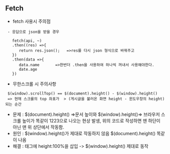 ## Fetch

+ fetch 사용시 주의점
```
 - 응답으로 json을 받을 경우 
 
   fetch(api, ~)
   .then((res) =>{
      return res.json();   =>res를 다시 json 형식으로 바꿔주고
   })
   .then(data =>{
      data.name       =>한번더 .then을 사용하여 하나씩 꺼내서 사용해야한다.
      date.age
   })
```


+ 무한스크롤 시 주의사항
```
 $(window).scrollTop() == $(document).height() - $(window).height()
 => 현재 스크롤의 top 좌표가  > (게시글을 불러온 화면 height - 윈도우창의 height) 되는 순간
```
 - 문제 : $(document).height() =>문서 높이와 $(window).height()=> 브라우저 스크롤 높이가 똑같이 1223으로 나오는 현상 발생, 위의 코드로 작성하면 맨 하단이 아닌 맨 위 상단에서 작동함.
 - 원인 : $(window).height()가 제대로 작동하지 않음 $(document).height() 똑같이 나옴
 - 해결 : <html> 태그에 height:100%을 삽입 -> $(window).height() 제대로 동작
